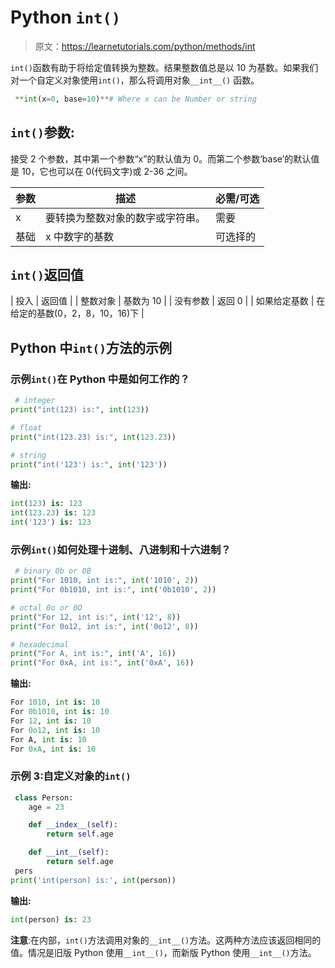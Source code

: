 # Python `int()`

> 原文：<https://learnetutorials.com/python/methods/int>

`int()`函数有助于将给定值转换为整数。结果整数值总是以 10 为基数。如果我们对一个自定义对象使用`int()`，那么将调用对象`__int__()` 函数。

```py
 **int(x=0, base=10)**# Where x can be Number or string

```

## `int()`参数:

接受 2 个参数，其中第一个参数“x”的默认值为 0。而第二个参数‘base’的默认值是 10，它也可以在 0(代码文字)或 2-36 之间。

| 参数 | 描述 | 必需/可选 |
| --- | --- | --- |
| x | 要转换为整数对象的数字或字符串。 | 需要 |
| 基础 | x 中数字的基数 | 可选择的 |

## `int()`返回值

| 投入 | 返回值 |
| 整数对象 | 基数为 10 |
| 没有参数 | 返回 0 |
| 如果给定基数 | 在给定的基数(0，2，8，10，16)下 |

## Python 中`int()`方法的示例

### 示例`int()`在 Python 中是如何工作的？

```py
 # integer
print("int(123) is:", int(123))

# float
print("int(123.23) is:", int(123.23))

# string
print("int('123') is:", int('123')) 

```

**输出:**

```py
int(123) is: 123
int(123.23) is: 123
int('123') is: 123 
```

### 示例`int()`如何处理十进制、八进制和十六进制？

```py
 # binary 0b or 0B
print("For 1010, int is:", int('1010', 2))
print("For 0b1010, int is:", int('0b1010', 2))

# octal 0o or 0O
print("For 12, int is:", int('12', 8))
print("For 0o12, int is:", int('0o12', 8))

# hexadecimal
print("For A, int is:", int('A', 16))
print("For 0xA, int is:", int('0xA', 16)) 

```

**输出:**

```py
For 1010, int is: 10
For 0b1010, int is: 10
For 12, int is: 10
For 0o12, int is: 10
For A, int is: 10
For 0xA, int is: 10 
```

### 示例 3:自定义对象的`int()`

```py
 class Person:
    age = 23

    def __index__(self):
        return self.age

    def __int__(self):
        return self.age
 pers
print('int(person) is:', int(person)) 

```

**输出:**

```py
int(person) is: 23 
```

**注意**:在内部，`int()`方法调用对象的`__int__()`方法。这两种方法应该返回相同的值。情况是旧版 Python 使用`__int__()`，而新版 Python 使用`__int__()`方法。